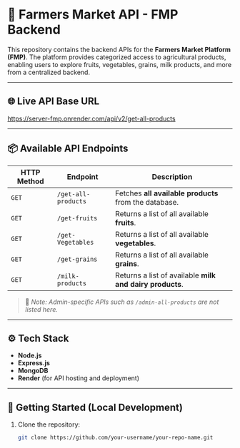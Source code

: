 # 🛒 Farmers Market API - FMP Backend

This repository contains the backend APIs for the **Farmers Market Platform (FMP)**. The platform provides categorized access to agricultural products, enabling users to explore fruits, vegetables, grains, milk products, and more from a centralized backend.

---

## 🌐 Live API Base URL
https://server-fmp.onrender.com/api/v2/get-all-products

---

## 📦 Available API Endpoints

| HTTP Method | Endpoint                                     | Description                                                  |
|-------------|----------------------------------------------|--------------------------------------------------------------|
| `GET`       | `/get-all-products`                          | Fetches **all available products** from the database.        |
| `GET`       | `/get-fruits`                                | Returns a list of all available **fruits**.                  |
| `GET`       | `/get-Vegetables`                            | Returns a list of all available **vegetables**.              |
| `GET`       | `/get-grains`                                | Returns a list of all available **grains**.                  |
| `GET`       | `/milk-products`                             | Returns a list of available **milk and dairy products**.     |

> 🔐 *Note: Admin-specific APIs such as `/admin-all-products` are not listed here.*

---

## ⚙️ Tech Stack

- **Node.js**
- **Express.js**
- **MongoDB**
- **Render** (for API hosting and deployment)

---

## 🚀 Getting Started (Local Development)

1. Clone the repository:
   ```bash
   git clone https://github.com/your-username/your-repo-name.git
